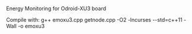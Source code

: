 Energy Monitoring for Odroid-XU3 board

Compile with:
g++ emoxu3.cpp getnode.cpp -O2 -lncurses --std=c++11 -Wall -o emoxu3
